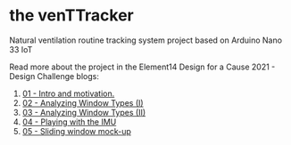 # the venTTracker
Natural ventilation routine tracking system project based on Arduino Nano 33 IoT

Read more about the project in the Element14 Design for a Cause 2021 - Design Challenge blogs:

1. [01 - Intro and motivation.](https://www.element14.com/community/community/design-challenges/design-for-a-cause-2021/blog/2021/03/07/venttracker-01-intro-and-motivation)
2. [02 - Analyzing Window Types (I)](https://www.element14.com/community/community/design-challenges/design-for-a-cause-2021/blog/2021/03/14/venttracker-02-analyzing-window-types)
3. [03 - Analyzing Window Types (II)](https://www.element14.com/community/community/design-challenges/design-for-a-cause-2021/blog/2021/03/21/venttracker-03-analyzing-window-types-ii)
4. [04 - Playing with the IMU](https://www.element14.com/community/community/design-challenges/design-for-a-cause-2021/blog/2021/03/28/venttracker-04-playing-with-the-imu)
5. [05 - Sliding window mock-up](https://www.element14.com/community/community/design-challenges/design-for-a-cause-2021/blog/2021/04/03/venttracker-05-sliding-window-mock-up)

